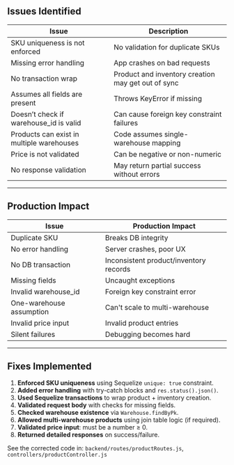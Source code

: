 ## Issues Identified

| Issue | Description |
|-------|-------------|
|  SKU uniqueness is not enforced | No validation for duplicate SKUs |
|  Missing error handling | App crashes on bad requests |
|  No transaction wrap | Product and inventory creation may get out of sync |
|  Assumes all fields are present | Throws KeyError if missing |
|  Doesn’t check if warehouse_id is valid | Can cause foreign key constraint failures |
|  Products can exist in multiple warehouses | Code assumes single-warehouse mapping |
|  Price is not validated | Can be negative or non-numeric |
|  No response validation | May return partial success without errors |

---

##  Production Impact

| Issue | Production Impact |
|-------|-------------------|
| Duplicate SKU | Breaks DB integrity |
| No error handling | Server crashes, poor UX |
| No DB transaction | Inconsistent product/inventory records |
| Missing fields | Uncaught exceptions |
| Invalid warehouse_id | Foreign key constraint error |
| One-warehouse assumption | Can't scale to multi-warehouse |
| Invalid price input | Invalid product entries |
| Silent failures | Debugging becomes hard |

---

## Fixes Implemented

1. **Enforced SKU uniqueness** using Sequelize `unique: true` constraint.
2. **Added error handling** with try-catch blocks and `res.status().json()`.
3. **Used Sequelize transactions** to wrap product + inventory creation.
4. **Validated request body** with checks for missing fields.
5. **Checked warehouse existence** via `Warehouse.findByPk`.
6. **Allowed multi-warehouse products** using join table logic (if required).
7. **Validated price input**: must be a number ≥ 0.
8. **Returned detailed responses** on success/failure.

See the corrected code in: `backend/routes/productRoutes.js`, `controllers/productController.js`
